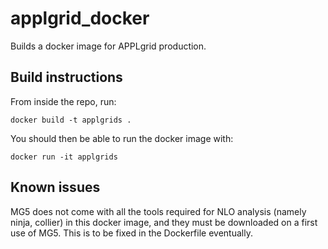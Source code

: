 # applgrid_docker
Builds a docker image for APPLgrid production.

## Build instructions
From inside the repo, run:

```
docker build -t applgrids .
```

You should then be able to run the docker image with:

```
docker run -it applgrids
```

## Known issues
MG5 does not come with all the tools required for NLO analysis (namely ninja, collier) in this docker image, 
and they must be downloaded on a first use of MG5. This is to be fixed in the Dockerfile
eventually.

